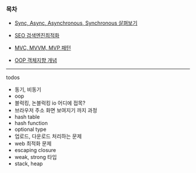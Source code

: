 ### 목차

- [Sync, Async, Asynchronous, Synchronous 살펴보기](./General/sync_blocking.md)

- [SEO 검색엔진최적화](./General/SEO.md)

- [MVC, MVVM, MVP 패턴](./General/framework_pattern.md)

- [OOP 객체지향 개념](./General/oop.md)

---

todos

- 동기, 비동기
- oop
- 블럭킹, 논블럭킹 io 어디에 접목?
- 브라우저 주소 화면 보여지기 까지 과정
- hash table
- hash function
- optional type
- 업로드, 다운로드 처리하는 문제
- web 최적화 문제
- escaping closure
- weak, strong 타입
- stack, heap
